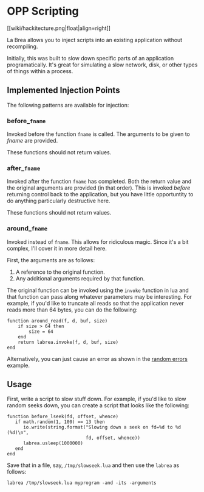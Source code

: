 # OPP Scripting

[[wiki/hackitecture.png|float|align=right]]

La Brea allows you to inject scripts into an existing application
without recompiling.

Initially, this was built to slow down specific parts of an
application programatically.  It's great for simulating a slow
network, disk, or other types of things within a process.

## Implemented Injection Points

The following patterns are available for injection:

### before_`fname`

Invoked before the function `fname` is called.  The arguments to be
given to *fname* are provided.

These functions should not return values.

### after_`fname`

Invoked after the function `fname` has completed.  Both the return
value and the original arguments are provided (in that order).  This
is invoked *before* returning control back to the application, but you
have little opportuntity to do anything particularly destructive here.

These functions should not return values.

### around_`fname`

Invoked instead of `fname`.  This allows for ridiculous magic.  Since
it's a bit complex, I'll cover it in more detail here.

First, the arguments are as follows:

1. A reference to the original function.
2. Any additional arguments required by that function.

The original function can be invoked using the `invoke` function in
lua and that function can pass along whatever parameters may be
interesting.  For example, if you'd like to truncate all reads so that
the application never reads more than 64 bytes, you can do the
following:

    function around_read(f, d, buf, size)
        if size > 64 then
            size = 64
        end
        return labrea.invoke(f, d, buf, size)
    end

Alternatively, you can just cause an error as shown in the
[random errors][re] example.

## Usage

First, write a script to slow stuff down.  For example, if you'd like
to slow random seeks down, you can create a script that looks like the
following:

    function before_lseek(fd, offset, whence)
       if math.random(1, 100) == 13 then
          io.write(string.format("Slowing down a seek on fd=%d to %d (%d)\n",
                                 fd, offset, whence))
          labrea.usleep(1000000)
       end
    end

Save that in a file, say, `/tmp/slowseek.lua` and then use the
`labrea` as follows:

    labrea /tmp/slowseek.lua myprogram -and -its -arguments

[re]: https://github.com/dustin/labrea/blob/master/examples/randomerrors.lua
